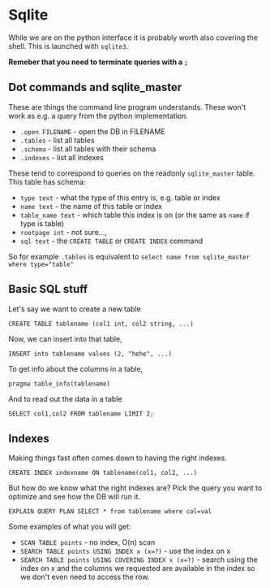 # Sqlite

While we are on the python interface it is probably worth also covering the shell. This is launched with `sqlite3`.

**Remeber that you need to terminate queries with a `;`**

## Dot commands and sqlite_master

These are things the command line program understands. These won't work as e.g. a query from the python implementation.

* `.open FILENAME` - open the DB in FILENAME
* `.tables` - list all tables
* `.schema` - list all tables with their schema
* `.indexes` - list all indexes

These tend to correspond to queries on the readonly `sqlite_master` table. This table has schema:

* `type text` - what the type of this entry is, e.g. table or index
* `name text` - the name of this table or index
* `table_name text` - which table this index is on (or the same as `name` if type is table)
* `rootpage int` - not sure...,
* `sql text` - the `CREATE TABLE` or `CREATE INDEX` command

So for example `.tables` is equivalent to `select name from sqlite_master where type="table"`

## Basic SQL stuff

Let's say we want to create a new table
```
CREATE TABLE tablename (col1 int, col2 string, ...)
```

Now, we can insert into that table,
```
INSERT into tablename values (2, "hehe", ...)
```

To get info about the columns in a table,
```
pragma table_info(tablename)
```

And to read out the data in a table
```
SELECT col1,col2 FROM tablename LIMIT 2;
```

## Indexes

Making things fast often comes down to having the right indexes.

`CREATE INDEX indexname ON tablename(col1, col2, ...)`

But how do we know what the right indexes are? Pick the query you want to optimize and see how the DB will run it.

`EXPLAIN QUERY PLAN SELECT * from tablename where col=val`

Some examples of what you will get:
* `SCAN TABLE points` - no index, O(n) scan
* `SEARCH TABLE points USING INDEX x (x=?)` - use the index on x
* `SEARCH TABLE points USING COVERING INDEX x (x=?)` - search using the index on x and the columns we requested are available in the index so we don't even need to access the row.
